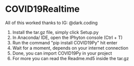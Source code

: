 # COVID19Realtime
All of this worked thanks to IG: @dark.coding

1. Install the tar.gz file, simply click Setup.py
2. In Anaconda/ IDE, open the IPhyton console (Ctrl + T)
3. Run the command "pip install COVID19Py" hit enter
4. Wait for a moment, depends on your internet connection
5. Done, you can import COVID19Py in your project
6. For more you can read the Readme.md5 inside the tar.gz
